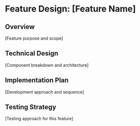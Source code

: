 # Feature Design: [Feature Name]

## Overview
[Feature purpose and scope]

## Technical Design
[Component breakdown and architecture]

## Implementation Plan
[Development approach and sequence]

## Testing Strategy
[Testing approach for this feature]